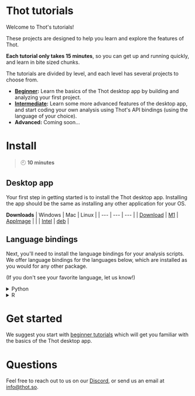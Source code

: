 # Thot tutorials
Welcome to Thot's tutorials!

These projects are designed to help you learn and explore the features of Thot.

**Each tutorial only takes 15 minutes**, so you can get up and running quickly, and learn in bite sized chunks.

The tutorials are divided by level, and each level has several projects to choose from.

+ **[Beginner](beginner):** Learn the basics of the Thot desktop app by building and analyzing your first project.
+ **[Intermediate](intermediate):** Learn some more advanced features of the desktop app, and start coding your own analysis using
Thot's API bindings (using the language of your choice).
+ **Advanced:** Coming soon...

# Install
> :clock9: **10 minutes**

## Desktop app
Your first step in getting started is to install the Thot desktop app.
Installing the app should be the same as installing any other application for your OS. 

**Downloads**
| Windows | Mac | Linux |
| --- | --- | --- |
| [Download](https://releases.thot.so/public/manual/desktop/Thot_0.10.0_x64_en-US-windows.msi) | [M1]() | [AppImage](https://releases.thot.so/public/manual/desktop/thot_0.10.0_amd64-linux.AppImage") |
| | [Intel]() | [deb](https://releases.thot.so/public/manual/desktop/thot_0.10.0_amd64-linux.deb) |
 

## Language bindings
Next, you'll need to install the language bindings for your analysis scripts.
We offer language bindings for the languages below, which are installed as you would for any other package.

(If you don't see your favorite language, let us know!)

<details>
    <summary>Python</summary>
    <a href="https://releases.thot.so/public/manual/api_bindings/thot_data-0.10.0-py.tar.gz"
        target="_blank">
        Python download
    </a>

    pip install <path/to/thot_data-0.10.0-py.tar.gz>
</details>
<details>
    <summary>R</summary>
    <a href="https://releases.thot.so/public/manual/api_bindings/thot_0.10.0-r.tar.gz"
        targe="_blank">
        R download
    </a>

    install.packages("path/to/thot_0.10.0-r.tar.gz", repos=NULL, type=“source”)
</details>

# Get started
We suggest you start with [beginner tutorials](beginner) which will get you familiar with the basics of the Thot desktop app.

# Questions
Feel free to reach out to us on our [Discord](https://discord.gg/Kv2c5XynfV), or send us an email at <info@thot.so>.
